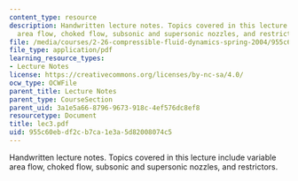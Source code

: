 ```yaml
---
content_type: resource
description: Handwritten lecture notes. Topics covered in this lecture include variable
  area flow, choked flow, subsonic and supersonic nozzles, and restrictors.
file: /media/courses/2-26-compressible-fluid-dynamics-spring-2004/955c60ebdf2cb7ca1e3a5d82008074c5_lec3.pdf
file_type: application/pdf
learning_resource_types:
- Lecture Notes
license: https://creativecommons.org/licenses/by-nc-sa/4.0/
ocw_type: OCWFile
parent_title: Lecture Notes
parent_type: CourseSection
parent_uid: 3a1e5a66-8796-9673-918c-4ef576dc8ef8
resourcetype: Document
title: lec3.pdf
uid: 955c60eb-df2c-b7ca-1e3a-5d82008074c5
---
```

Handwritten lecture notes. Topics covered in this lecture include variable area flow, choked flow, subsonic and supersonic nozzles, and restrictors.